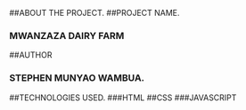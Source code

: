 ##ABOUT THE PROJECT.
##PROJECT NAME.
### MWANZAZA DAIRY FARM
##AUTHOR
### STEPHEN MUNYAO WAMBUA.
##TECHNOLOGIES USED.
###HTML ##CSS ###JAVASCRIPT

